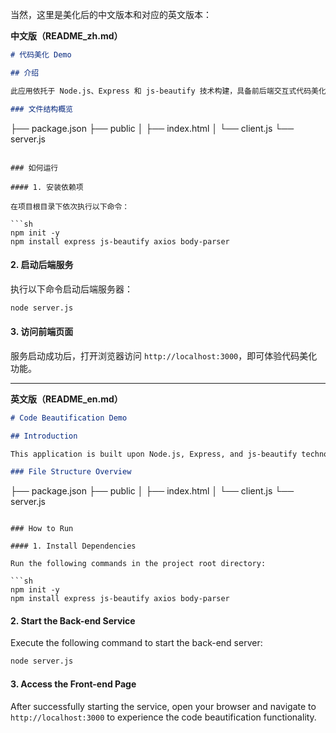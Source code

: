 当然，这里是美化后的中文版本和对应的英文版本：

**中文版（README_zh.md）**

```markdown
# 代码美化 Demo

## 介绍

此应用依托于 Node.js、Express 和 js-beautify 技术构建，具备前后端交互式代码美化功能。用户可在前端页面内的文本区域内输入 JavaScript 代码，点击“美化”按钮后，前端借助 AJAX 技术将代码传输至后端服务器。后端接收到代码后运用 js-beautify 进行美化处理，并将美化完成的代码回传至前端页面展示。同时，还支持将美化后的代码复制到剪贴板以及下载为 `.js` 文件。

### 文件结构概览

```
├── package.json
├── public
│   ├── index.html
│   └── client.js
└── server.js
```

### 如何运行

#### 1. 安装依赖项

在项目根目录下依次执行以下命令：

```sh
npm init -y
npm install express js-beautify axios body-parser
```

#### 2. 启动后端服务

执行以下命令启动后端服务器：

```sh
node server.js
```

#### 3. 访问前端页面

服务启动成功后，打开浏览器访问 `http://localhost:3000`，即可体验代码美化功能。

---

**英文版（README_en.md）**

```markdown
# Code Beautification Demo

## Introduction

This application is built upon Node.js, Express, and js-beautify technologies, offering interactive front-end and back-end code beautification capabilities. Users can input JavaScript code into a text area on the front-end page; upon clicking the "Beautify" button, the front-end transmits the code to the back-end server using AJAX technology. The back-end then processes the code using js-beautify and returns the beautified code to the front-end for display. Additionally, the application supports copying the beautified code to the clipboard and downloading it as a `.js` file.

### File Structure Overview

```
├── package.json
├── public
│   ├── index.html
│   └── client.js
└── server.js
```

### How to Run

#### 1. Install Dependencies

Run the following commands in the project root directory:

```sh
npm init -y
npm install express js-beautify axios body-parser
```

#### 2. Start the Back-end Service

Execute the following command to start the back-end server:

```sh
node server.js
```

#### 3. Access the Front-end Page

After successfully starting the service, open your browser and navigate to `http://localhost:3000` to experience the code beautification functionality.
```